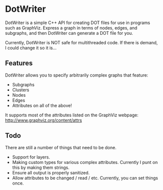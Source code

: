 DotWriter
=========
DotWriter is a simple C++ API for creating DOT files for use in programs such as GraphViz. Express a graph in terms of nodes, edges, and subgraphs, and then DotWriter can generate a DOT file for you.

Currently, DotWriter is NOT safe for multithreaded code. If there is demand, I could change it so it is...

Features
--------
DotWriter allows you to specify arbitrarily complex graphs that feature:

* Subgraphs
* Clusters
* Nodes
* Edges
* Attributes on all of the above!

It supports most of the attributes listed on the GraphViz webpage:
http://www.graphviz.org/content/attrs

Todo
----
There are still a number of things that need to be done.
* Support for layers.
* Making custom types for various complex attributes. Currently I punt on this by making them strings.
* Ensure all output is properly sanitized.
* Allow attributes to be changed / read / etc. Currently, you can set things once.
